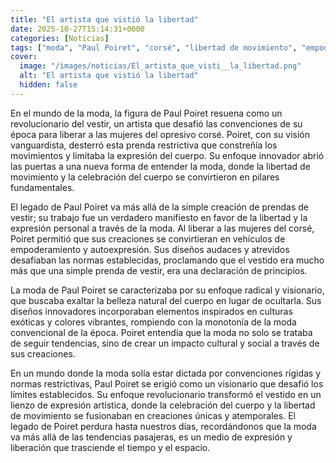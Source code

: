 ```yaml
---
title: "El artista que vistió la libertad"
date: 2025-10-27T15:14:31+0000
categories: [Noticias]
tags: ["moda", "Paul Poiret", "corsé", "libertad de movimiento", "empoderamiento", "diseño innovador", "expresión personal"]
cover:
  image: "/images/noticias/El_artista_que_visti__la_libertad.png"
  alt: "El artista que vistió la libertad"
  hidden: false
---
```


En el mundo de la moda, la figura de Paul Poiret resuena como un revolucionario del vestir, un artista que desafió las convenciones de su época para liberar a las mujeres del opresivo corsé. Poiret, con su visión vanguardista, desterró esta prenda restrictiva que constreñía los movimientos y limitaba la expresión del cuerpo. Su enfoque innovador abrió las puertas a una nueva forma de entender la moda, donde la libertad de movimiento y la celebración del cuerpo se convirtieron en pilares fundamentales.

El legado de Paul Poiret va más allá de la simple creación de prendas de vestir; su trabajo fue un verdadero manifiesto en favor de la libertad y la expresión personal a través de la moda. Al liberar a las mujeres del corsé, Poiret permitió que sus creaciones se convirtieran en vehículos de empoderamiento y autoexpresión. Sus diseños audaces y atrevidos desafiaban las normas establecidas, proclamando que el vestido era mucho más que una simple prenda de vestir, era una declaración de principios.

La moda de Paul Poiret se caracterizaba por su enfoque radical y visionario, que buscaba exaltar la belleza natural del cuerpo en lugar de ocultarla. Sus diseños innovadores incorporaban elementos inspirados en culturas exóticas y colores vibrantes, rompiendo con la monotonía de la moda convencional de la época. Poiret entendía que la moda no solo se trataba de seguir tendencias, sino de crear un impacto cultural y social a través de sus creaciones.

En un mundo donde la moda solía estar dictada por convenciones rígidas y normas restrictivas, Paul Poiret se erigió como un visionario que desafió los límites establecidos. Su enfoque revolucionario transformó el vestido en un lienzo de expresión artística, donde la celebración del cuerpo y la libertad de movimiento se fusionaban en creaciones únicas y atemporales. El legado de Poiret perdura hasta nuestros días, recordándonos que la moda va más allá de las tendencias pasajeras, es un medio de expresión y liberación que trasciende el tiempo y el espacio.
